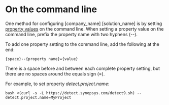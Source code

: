 # On the command line

One method for configuring [company_name] [solution_name] is by setting [property values](../properties/all-properties.md) on the command line.
When setting a property value on the command line, prefix the property name with two hyphens (--).

To add one property setting to the command line, add the following at the end:
```
{space}--{property name}={value}
```
There is a space before and between each complete property setting, but there are no spaces around the equals sign (=).

For example,
to set property *detect.project.name*:
```
bash <(curl -s -L https://detect.synopsys.com/detect9.sh) --detect.project.name=MyProject
```
